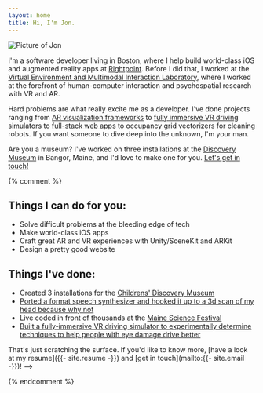 ```yaml
---
layout: home
title: Hi, I'm Jon.
---
```


<div class="image right twelve"><img data-src="{{ '/assets/images/posterized.png' | relative_url }}" alt="Picture of Jon" /></div>

I'm a software developer living in Boston, where I help build world-class iOS and augmented reality apps at [Rightpoint](https://www.rightpoint.com/). Before I did that, I worked at the [Virtual Environment and Multimodal Interaction Laboratory](https://umaine.edu/vemi/), where I worked at the forefront of human-computer interaction and psychospatial research with VR and AR.

Hard problems are what really excite me as a developer. I've done projects ranging from [AR visualization frameworks](https://github.com/colejd/kino) to [fully immersive VR driving simulators](https://cugr.umaine.edu/wp-content/uploads/sites/146/2013/04/2013_CUGR-ShowcaseAbstracts1.pdf) to [full-stack web apps](https://github.com/colejd/Waldorf) to occupancy grid vectorizers for cleaning robots. If you want someone to dive deep into the unknown, I'm your man.

Are you a museum? I've worked on three installations at the [Discovery Museum](https://www.mainediscoverymuseum.org/) in Bangor, Maine, and I'd love to make one for you. <a href="mailto:{{- site.email -}}" class="stand-out">Let's get in touch!</a>

{% comment %}

**Things I can do for you:**
---
- Solve difficult problems at the bleeding edge of tech
- Make world-class iOS apps
- Craft great AR and VR experiences with Unity/SceneKit and ARKit
- Design a pretty good website

**Things I've done:**
---
- Created 3 installations for the [Childrens' Discovery Museum](https://www.mainediscoverymuseum.org/)
- [Ported a format speech synthesizer and hooked it up to a 3d scan of my head because why not]()
- Live coded in front of thousands at the [Maine Science Festival](https://www.mainesciencefestival.org/)
- [Built a fully-immersive VR driving simulator to experimentally determine techniques to help people with eye damage drive better](https://cugr.umaine.edu/wp-content/uploads/sites/146/2013/04/2013_CUGR-ShowcaseAbstracts1.pdf)

That's just scratching the surface. If you'd like to know more, [have a look at my resume]({{- site.resume -}}) and [get in touch](mailto:{{- site.email -}})! -->

{% endcomment %}